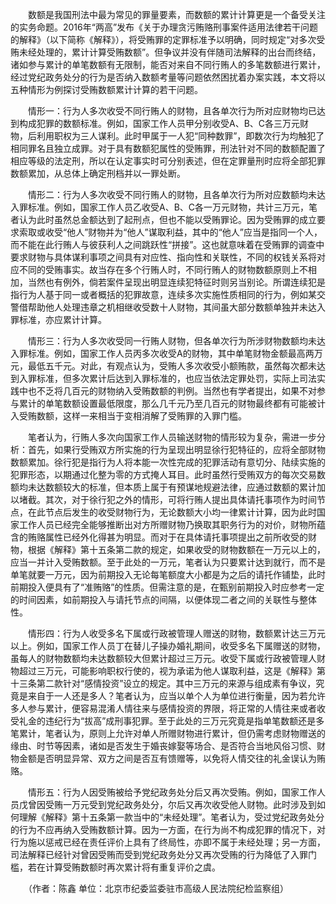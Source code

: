 　　数额是我国刑法中最为常见的罪量要素，而数额的累计计算更是一个备受关注的实务命题。2016年“两高”发布《关于办理贪污贿赂刑事案件适用法律若干问题的解释》（以下简称《解释》），将受贿罪的定罪标准予以明确，同时规定“对多次受贿未经处理的，累计计算受贿数额”。但争议并没有伴随司法解释的出台而终结，诸如参与累计的单笔数额有无限制，能否对来自不同行贿人的多笔数额进行累计，经过党纪政务处分的行为是否纳入数额考量等问题依然困扰着办案实践，本文将以五种情形为例探讨受贿数额累计计算的若干问题。

　　情形一：行为人多次收受不同行贿人的财物，且各单次行为所对应财物均已达到构成犯罪的数额标准。例如，国家工作人员甲分别收受A、B、C各三万元财物，后利用职权为三人谋利。此时甲属于一人犯“同种数罪”，即数次行为均触犯了相同罪名且独立成罪。对于具有数额犯属性的受贿罪，刑法针对不同的数额配置了相应等级的法定刑，所以在认定事实时可分别表述，但在定罪量刑时应将全部犯罪数额累加，从总体上确定刑档并以一罪处断。

　　情形二：行为人多次收受不同行贿人的财物，且各单次行为所对应数额均未达入罪标准。例如，国家工作人员乙收受A、B、C各一万元财物，共计三万元，笔者认为此时虽然总金额达到了起刑点，但也不能以受贿罪论。因为受贿罪的成立要求索取或收受“他人”财物并为“他人”谋取利益，其中的“他人”应当是指同一个人，而不能在此行贿人与彼获利人之间跳跃性“拼接”。这也就意味着在受贿罪的调查中要求财物与具体谋利事项之间具有对应性、指向性和关联性，不同的权钱关系将对应不同的受贿事实。故当存在多个行贿人时，不同行贿人的财物数额原则上不相加，当然也有例外，倘若案件呈现出明显连续犯特征时则另当别论。所谓连续犯是指行为人基于同一或者概括的犯罪故意，连续多次实施性质相同的行为，例如某交警借帮助他人处理违章之机相继收受数十人财物，其间虽大部分数额单独并未达入罪标准，亦应累计计算。

　　情形三：行为人多次收受同一行贿人财物，但各单次行为所涉财物数额均未达入罪标准。例如，国家工作人员丙多次收受A的财物，其中单笔财物金额最高两万元，最低五千元。对此，有观点认为，受贿人多次收受小额贿款，虽然每次都未达到入罪标准，但多次累计后达到入罪标准的，也应当依法定罪处罚，实际上司法实践中也不乏将几百元的财物纳入受贿数额的判例。当然也有学者提出，如果不对参与累计的单笔数额设置最低限度，那么几千元乃至几百元的财物最终都有可能被计入受贿数额，这样一来相当于变相消解了受贿罪的入罪门槛。

　　笔者认为，行贿人多次向国家工作人员输送财物的情形较为复杂，需进一步分析：首先，如果行受贿双方所实施的行为呈现出明显徐行犯特征的，应将全部财物数额累加。徐行犯是指行为人将本能一次性完成的犯罪活动有意切分、陆续实施的犯罪形态，以期通过化整为零的方式掩人耳目。此时虽然行受贿双方的每次交易数额均未达数额较大的标准，但本质上属于有预谋地规避法律，应通过数额的累计加以堵截。其次，对于徐行犯之外的情形，可将行贿人提出具体请托事项作为时间节点，在此节点后发生的收受财物行为，无论数额大小均一律累计计算，因为此时国家工作人员已经完全能够推断出对方所赠财物乃换取其职务行为的对价，财物所蕴含的贿赂属性已经外化得甚为明显。而对于在具体请托事项提出之前所收受的财物，根据《解释》第十五条第二款的规定，如果收受的财物数额在一万元以上的，应当一并计入受贿数额。至于此处的一万元，笔者认为只要累计达到就行，而不是单笔就要一万元，因为前期投入无论每笔额度大小都是为之后的请托作铺垫，此时前期投入便具有了“准贿赂”的性质。但需注意的是，在甄别前期投入时应参考一定的时间因素，如前期投入与请托节点的间隔，以便体现二者之间的关联性与整体性。

　　情形四：行为人收受多名下属或行政被管理人赠送的财物，数额累计达三万元以上。例如，国家工作人员丁在替儿子操办婚礼期间，收受多名下属赠送的财物，虽每人的财物数额均未达数额较大但累计超过三万元。收受下属或行政被管理人财物超过三万元，可能影响职权行使的，视为承诺为他人谋取利益，这是《解释》第十三条第二款针对“感情投资”设立的规定。其中三万元的来源与组成素有争议，究竟是来自于一人还是多人？笔者认为，应当以单个人为单位进行衡量，因为若允许多人参与累计，便容易混淆人情往来与感情投资的界限，将正常的人情往来或者收受礼金的违纪行为“拔高”成刑事犯罪。至于此处的三万元究竟是指单笔数额还是多笔累计，笔者认为，原则上允许对单人所赠财物进行累计，但仍需考虑财物赠送的缘由、时节等因素，诸如是否发生于婚丧嫁娶等场合、是否符合当地风俗习惯、财物金额是否明显异常、双方之间是否互有馈赠等，以免将人情交往的礼金误认为贿赂。

　　情形五：行为人因受贿被给予党纪政务处分后又再次受贿。例如，国家工作人员戊曾因受贿一万元受到党纪政务处分，尔后又再次收受他人财物。此时涉及到如何理解《解释》第十五条第一款当中的“未经处理”。笔者认为，受过党纪政务处分的行为不应再纳入受贿数额计算。因为一方面，在行为尚不构成犯罪的情况下，对行为施以惩戒已经在责任评价上具有了终局性，亦即不属于未经处理；另一方面，司法解释已经针对曾因受贿而受到党纪政务处分又再次受贿的行为降低了入罪门槛，若在计算受贿数额时再次累计将有重复评价之虞。

　　（作者：陈鑫 单位：北京市纪委监委驻市高级人民法院纪检监察组）